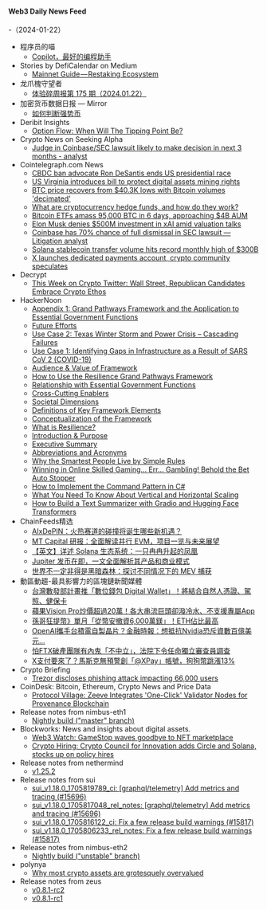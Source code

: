#### Web3 Daily News Feed
-（2024-01-22）

- 程序员的喵
  - [Copilot，最好的编程助手](http://catcoding.me/p/copilot-for-programming/)
- Stories by DefiCalendar on Medium
  - [Mainnet Guide — Restaking Ecosystem](https://medium.com/@CalendarDefi/mainnet-guide-restaking-ecosystem-ea4c78c07413?source=rss-4949be3a0c7a------2)
- 龙爪槐守望者
  - [体验碎周报第 175 期（2024.01.22）](https://www.ftium4.com/ux-weekly-175.html)
- 加密货币数据日报 — Mirror
  - [如何判断强势币](https://mirror.xyz/qiaodong.eth/Y7KxNZuzqk1vLh6KBbVaeAPsGZOI-TH9MYWEBKd5lBQ)
- Deribit Insights
  - [Option Flow: When Will The Tipping Point Be?](https://insights.deribit.com/option-flows/option-flow-when-will-the-tipping-point-be/)
- Crypto News on Seeking Alpha
  - [Judge in Coinbase/SEC lawsuit likely to make decision in next 3 months - analyst](https://seekingalpha.com/news/4056664-judge-in-coinbasesec-lawsuit-likely-to-make-decision-in-next-3-months-analyst?utm_source=feed_news_crypto&utm_medium=referral&feed_item_type=news)
- Cointelegraph.com News
  - [CBDC ban advocate Ron DeSantis ends US presidential race](https://cointelegraph.com/news/cbdc-ban-advocate-ron-desantis-ends-us-presidential-race)
  - [US Virginia introduces bill to protect digital assets mining rights](https://cointelegraph.com/news/virginia-bill-protect-digital-assets-mining-rights)
  - [BTC price recovers from $40.3K lows with Bitcoin volumes &#039;decimated&#039;](https://cointelegraph.com/news/btc-price-recovers-40-3-k-lows-bitcoin-volumes)
  - [What are cryptocurrency hedge funds, and how do they work?](https://cointelegraph.com/explained/what-are-cryptocurrency-hedge-funds-and-how-do-they-work)
  - [Bitcoin ETFs amass 95,000 BTC in 6 days, approaching $4B AUM](https://cointelegraph.com/news/bitcoin-etfs-amass-95-000-btc-in-6-days-approaching-4b-aum)
  - [Elon Musk denies $500M investment in xAI amid valuation talks](https://cointelegraph.com/news/elon-musk-denies-500m-investment-in-xai-amid-valuation-talks)
  - [Coinbase has 70% chance of full dismissal in SEC lawsuit — Litigation analyst](https://cointelegraph.com/news/coinbase-full-dismissal-sec-lawsuit)
  - [Solana stablecoin transfer volume hits record monthly high of $300B](https://cointelegraph.com/news/solana-stablecoin-transfer-volume-record-monthly-high)
  - [X launches dedicated payments account, crypto community speculates](https://cointelegraph.com/news/x-payments-speculation-crypto-community)
- Decrypt
  - [This Week on Crypto Twitter: Wall Street, Republican Candidates Embrace Crypto Ethos](https://decrypt.co/213609/this-week-on-crypto-twitter-wall-street-republican-candidates-embrace-crypto-ethos)
- HackerNoon
  - [Appendix 1: Grand Pathways Framework and the Application to Essential Government Functions](https://hackernoon.com/appendix-1-grand-pathways-framework-and-the-application-to-essential-government-functions?source=rss)
  - [Future Efforts](https://hackernoon.com/future-efforts?source=rss)
  - [Use Case 2: Texas Winter Storm and Power Crisis – Cascading Failures](https://hackernoon.com/use-case-2-texas-winter-storm-and-power-crisis-cascading-failures?source=rss)
  - [Use Case 1: Identifying Gaps in Infrastructure as a Result of SARS CoV 2 (COVID-19)](https://hackernoon.com/use-case-1-identifying-gaps-in-infrastructure-as-a-result-of-sars-cov-2-covid-19?source=rss)
  - [Audience & Value of Framework](https://hackernoon.com/audience-and-value-of-framework?source=rss)
  - [How to Use the Resilience Grand Pathways Framework](https://hackernoon.com/how-to-use-the-resilience-grand-pathways-framework?source=rss)
  - [Relationship with Essential Government Functions](https://hackernoon.com/relationship-with-essential-government-functions?source=rss)
  - [Cross-Cutting Enablers](https://hackernoon.com/cross-cutting-enablers?source=rss)
  - [Societal Dimensions](https://hackernoon.com/societal-dimensions?source=rss)
  - [Definitions of Key Framework Elements](https://hackernoon.com/definitions-of-key-framework-elements?source=rss)
  - [Conceptualization of the Framework](https://hackernoon.com/conceptualization-of-the-framework?source=rss)
  - [What is Resilience?](https://hackernoon.com/what-is-resilience?source=rss)
  - [Introduction & Purpose](https://hackernoon.com/introduction-and-purpose?source=rss)
  - [Executive Summary](https://hackernoon.com/executive-summary?source=rss)
  - [Abbreviations and Acronyms](https://hackernoon.com/abbreviations-and-acronyms?source=rss)
  - [Why the Smartest People Live by Simple Rules](https://hackernoon.com/why-the-smartest-people-live-by-simple-rules?source=rss)
  - [Winning in Online Skilled Gaming… Err… Gambling! Behold the Bet Auto Stopper](https://hackernoon.com/winning-in-online-skilled-gaming-err-gambling-behold-the-bet-auto-stopper?source=rss)
  - [How to Implement the Command Pattern in C#](https://hackernoon.com/how-to-implement-the-command-pattern-in-c?source=rss)
  - [What You Need To Know About Vertical and Horizontal Scaling](https://hackernoon.com/what-you-need-to-know-about-vertical-and-horizontal-scaling?source=rss)
  - [How to Build a Text Summarizer with Gradio and Hugging Face Transformers](https://hackernoon.com/how-to-build-a-text-summarizer-with-gradio-and-hugging-face-transformers?source=rss)
- ChainFeeds精选
  - [AIxDePIN：火热赛道的碰撞将诞生哪些新机遇？](https://mp.weixin.qq.com/s/MnM3Y2suPNzlF41HTrzIbw)
  - [MT Capital 研报：全面解读并行 EVM，项目一览与未来展望](https://foresightnews.pro/article/detail/51883)
  - [【英文】详述 Solana 生态系统：一只冉冉升起的凤凰](https://www.decentralised.co/p/the-solana-ecosystem)
  - [Jupiter 发币在即，一文全面解析其产品和商业模式](https://www.techflowpost.com/article/detail_15855.html)
  - [世界不一定非得是黑暗森林：探讨不同情况下的 MEV 捕获](https://pythchinese.medium.com/世界不一定非得是黑暗森林-bb2e68dc00f4)
- 動區動趨-最具影響力的區塊鏈新聞媒體
  - [台灣數發部計畫推「數位錢包 Digital Wallet」！將結合自然人憑證、駕照、健保卡](https://www.blocktempo.com/ministry-of-digital-affairst-plans-to-launch-digital-wallet/)
  - [蘋果Vision Pro炒價超過20萬！各大串流巨頭卻潑冷水、不支援專屬App](https://www.blocktempo.com/the-price-of-apple-vision-pro-on-ebay-is-nearing-200k/)
  - [孫哥狂提幣》單月「從幣安撤資6,000萬鎂」！ETH佔比最高](https://www.blocktempo.com/justin-sun-bull-market-strategy-accumulating-60-million-crypto/)
  - [OpenAI攜手台積電自製晶片？金融時報：想抵抗Nvidia恐斥資數百億美元…](https://www.blocktempo.com/openai-and-tsmc-collaborate-on-in-house-chip-production/)
  - [怕FTX破產團隊有內鬼「不中立」，法院下令任命獨立審查員調查](https://www.blocktempo.com/court-orders-the-appointment-of-an-independent-examiner-to-investigate-ftx/)
  - [X支付要來了？馬斯克無預警創「@XPay」帳號，狗狗幣跳漲13%](https://www.blocktempo.com/elon-musk-creates-xpay-account/)
- Crypto Briefing
  - [Trezor discloses phishing attack impacting 66,000 users](https://cryptobriefing.com/trezor-discloses-phishing-attack-impacting-66000-users/?utm_source=feed&utm_medium=rss)
- CoinDesk: Bitcoin, Ethereum, Crypto News and Price Data
  - [Protocol Village: Zeeve Integrates 'One-Click' Validator Nodes for Provenance Blockchain](https://www.coindesk.com/tech/2024/01/18/protocol-latest-tech-news-crypto-blockchain/?utm_medium=referral&utm_source=rss&utm_campaign=headlines)
- Release notes from nimbus-eth1
  - [Nightly build ("master" branch)](https://github.com/status-im/nimbus-eth1/releases/tag/nightly)
- Blockworks: News and insights about digital assets.
  - [Web3 Watch: GameStop waves goodbye to NFT marketplace](https://blockworks.co/news/gamestop-shuttering-nft-marketplace)
  - [Crypto Hiring: Crypto Council for Innovation adds Circle and Solana, stocks up on policy hires](https://blockworks.co/news/circle-solana-join-crypto-council-for-innovation)
- Release notes from nethermind
  - [v1.25.2](https://github.com/NethermindEth/nethermind/releases/tag/1.25.2)
- Release notes from sui
  - [sui_v1.18.0_1705819789_ci: [graphql/telemetry] Add metrics and tracing (#15696)](https://github.com/MystenLabs/sui/releases/tag/sui_v1.18.0_1705819789_ci)
  - [sui_v1.18.0_1705817048_rel_notes: [graphql/telemetry] Add metrics and tracing (#15696)](https://github.com/MystenLabs/sui/releases/tag/sui_v1.18.0_1705817048_rel_notes)
  - [sui_v1.18.0_1705816122_ci: Fix a few release build warnings (#15817)](https://github.com/MystenLabs/sui/releases/tag/sui_v1.18.0_1705816122_ci)
  - [sui_v1.18.0_1705806233_rel_notes: Fix a few release build warnings (#15817)](https://github.com/MystenLabs/sui/releases/tag/sui_v1.18.0_1705806233_rel_notes)
- Release notes from nimbus-eth2
  - [Nightly build ("unstable" branch)](https://github.com/status-im/nimbus-eth2/releases/tag/nightly)
- polynya
  - [Why most crypto assets are grotesquely overvalued](https://polynya.mirror.xyz/OXfL6yiNu7wxiLlcoKX3d6EIsVoiB1a7k9MkDIthBAA)
- Release notes from zeus
  - [v0.8.1-rc2](https://github.com/ZeusLN/zeus/releases/tag/v0.8.1-rc2)
  - [v0.8.1-rc1](https://github.com/ZeusLN/zeus/releases/tag/v0.8.1-rc1)

